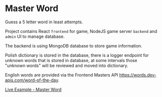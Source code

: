 # Master Word

Guess a 5 letter word in least attempts.

Project contains React `frontend` for game, NodeJS game server `backend` and `admin` UI to manage database.

The backend is using MongoDB database to store game information.

Polish dictionary is stored in the database, there is a logger endpoint for unknown words that is stored in database, at some intervals those "unknown words" will be reviewed and moved into dictionary.

English words are provided via the Frontend Masters API https://words.dev-apis.com/word-of-the-day.

[Live Example - Master Word](https://master-word.greladesign.co/)
